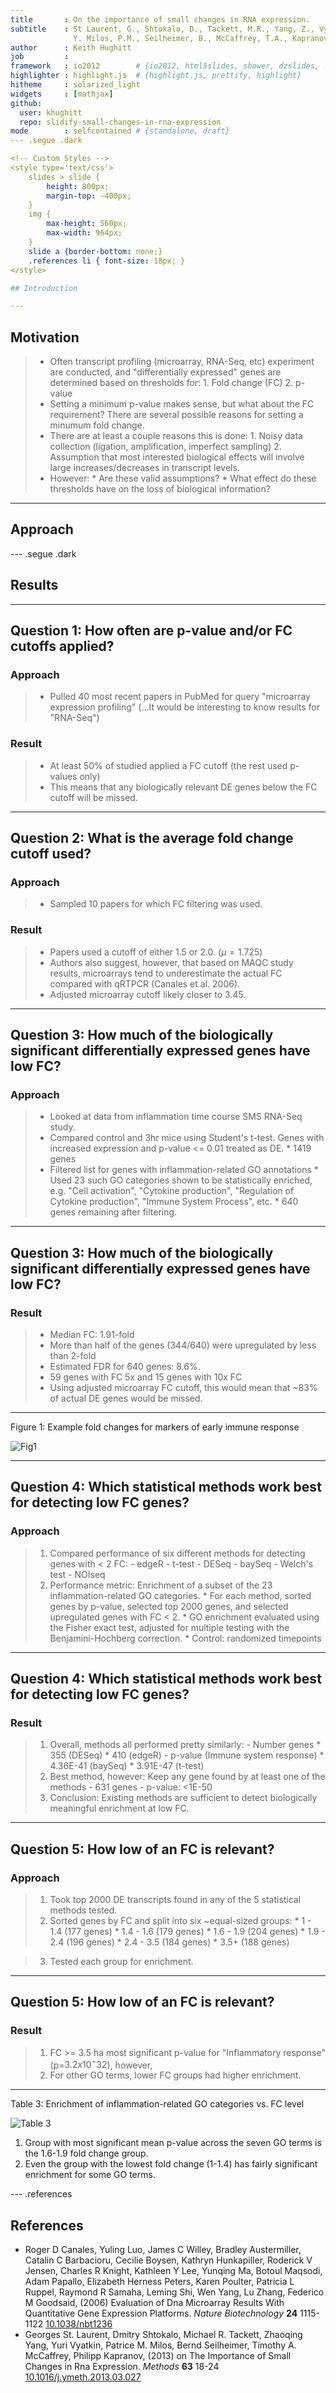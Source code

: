 ```yaml
---
title       : On the importance of small changes in RNA expression.
subtitle    : St Laurent, G., Shtokalo, D., Tackett, M.R., Yang, Z., Vyatkin, 
              Y. Milos, P.M., Seilheimer, B., McCaffrey, T.A., Kapranov, P.
author      : Keith Hughitt
job         : 
framework   : io2012        # {io2012, html5slides, shower, dzslides, ...}
highlighter : highlight.js  # {highlight.js, prettify, highlight}
hitheme     : solarized_light
widgets     : [mathjax]
github:
  user: khughitt
  repo: slidify-small-changes-in-rna-expression
mode        : selfcontained # {standalone, draft}
--- .segue .dark

<!-- Custom Styles -->
<style type='text/css'>
    slides > slide {
        height: 800px;
        margin-top: -400px;
    }
    img {
        max-height: 560px;
        max-width: 964px;
    }
    slide a {border-bottom: none;}
    .references li { font-size: 18px; }
</style>

## Introduction

---
```


## Motivation

>- Often transcript profiling (microarray, RNA-Seq, etc) experiment are
   conducted, and "differentially expressed" genes are determined based on 
   thresholds for:
    1. Fold change (FC)
    2. p-value
>- Setting a minimum p-value makes sense, but what about the FC requirement?
   There are several possible reasons for setting a minumum fold change.
>- There are at least a couple reasons this is done:
    1. Noisy data collection (ligation, amplification, imperfect sampling)
    2. Assumption that most interested biological effects will involve large
       increases/decreases in transcript levels.
>- However:
    * Are these valid assumptions?
    * What effect do these thresholds have on the loss of biological 
      information?

---

## Approach


--- .segue .dark

## Results

---

## Question 1: How often are p-value and/or FC cutoffs applied?

### Approach
>- Pulled 40 most recent papers in PubMed for query "microarray expression
   profiling" (...It would be interesting to know results for "RNA-Seq")

### Result
>- At least 50% of studied applied a FC cutoff (the rest used p-values only)
>- This means that any biologically relevant DE genes below the FC cutoff
   will be missed.

---

## Question 2: What is the average fold change cutoff used?

### Approach
>- Sampled 10 papers for which FC filtering was used.

### Result
>- Papers used a cutoff of either 1.5 or 2.0. ($\mu = 1.725$)
>- Authors also suggest, however, that based on MAQC study results, microarrays
   tend to underestimate the actual FC compared with qRTPCR (Canales et al. 
   2006).
>- Adjusted microarray cutoff likely closer to 3.45.

---

## Question 3: How much of the biologically significant differentially expressed genes have low FC?

### Approach
>- Looked at data from inflammation time course SMS RNA-Seq study.
>- Compared control and 3hr mice using Student's t-test. Genes with increased
   expression and p-value <= 0.01 treated as DE.
    * <span class='blue'>1419 genes</span>
>- Filtered list for genes with inflammation-related GO annotations
    * Used 23 such GO categories shown to be statistically enriched, e.g. "Cell
      activation", "Cytokine production", "Regulation of Cytokine production",
      "Immune System Process", etc.
    * <span class='blue'>640 genes</span> remaining after filtering.

---

## Question 3: How much of the biologically significant differentially expressed genes have low FC?

### Result
>- Median FC: <span class='blue'>1.91-fold</span>
>- <span class='red2'>More than half of the genes (344/640) were upregulated 
   by less than 2-fold</span>
>- Estimated FDR for 640 genes: 8.6%.
>- 59 genes with FC 5x and 15 genes with 10x FC
>- Using adjusted microarray FC cutoff, this would mean that ~83% of actual
   DE genes would be missed.

---

Figure 1: Example fold changes for markers of early immune response

![Fig1](assets/img/1-s2.0-S1046202313000960-gr1.jpg)

---

## Question 4: Which statistical methods work best for detecting low FC genes?

### Approach
>1. Compared performance of six different methods for detecting genes with < 2
FC:
    - edgeR
    - t-test
    - DESeq
    - baySeq
    - Welch's test
    - NOIseq
>2. <span class='blue'>Performance metric</span>: Enrichment of a subset of
the 23 inflammation-related GO categories.
    * For each method, sorted genes by p-value, selected top 2000 genes, and
      selected upregulated genes with FC < 2.
    * GO enrichment evaluated using the Fisher exact test, adjusted for
      multiple testing with the Benjamini-Hochberg correction.
    * Control: randomized timepoints

---

## Question 4: Which statistical methods work best for detecting low FC genes?

### Result

>1. Overall, methods all performed pretty similarly:
    - <span class='blue'>Number genes</span>
        * 355 (DESeq)
        * 410 (edgeR)
    - <span class='blue'>p-value (Immune system response)</span>
        * 4.36E-41 (baySeq)
        * 3.91E-47 (t-test)
>2. Best method, however: Keep any gene found by at least one of the methods
    - 631 genes
    - p-value: <1E-50
>3. <span class='red'>Conclusion</span>: Existing methods are sufficient to
    detect biologically meaningful enrichment at low FC.

---

## Question 5: How low of an FC is relevant?

### Approach

>1. Took top 2000 DE transcripts found in any of the 5 statistical methods
    tested.
>2. Sorted genes by FC and split into six  ~equal-sized groups:
    * 1 - 1.4 (177 genes)
    * 1.4 - 1.6 (179 genes)
    * 1.6 - 1.9 (204 genes)
    * 1.9 - 2.4 (196 genes)
    * 2.4 - 3.5 (184 genes)
    * 3.5+ (188 genes)

>3. Tested each group for enrichment.

---

## Question 5: How low of an FC is relevant?

### Result

>1. FC >= 3.5 ha most significant p-value for "Inflammatory response" 
    (p=$3.2 x 10^-32$), however,
>2. For other GO terms, lower FC groups had higher enrichment.

---

Table 3: Enrichment of inflammation-related GO categories vs. FC level

![Table 3](assets/img/table3.png)

1. Group with most significant mean p-value across the seven GO terms is
   the <span class='red'>1.6-1.9 fold change</span> group.
2. Even the group with the lowest fold change (1-1.4) has fairly significant
   enrichment for some GO terms.

--- .references

## References





- Roger D Canales, Yuling Luo, James C Willey, Bradley Austermiller, Catalin C Barbacioru, Cecilie Boysen, Kathryn Hunkapiller, Roderick V Jensen, Charles R Knight, Kathleen Y Lee, Yunqing Ma, Botoul Maqsodi, Adam Papallo, Elizabeth Herness Peters, Karen Poulter, Patricia L Ruppel, Raymond R Samaha, Leming Shi, Wen Yang, Lu Zhang, Federico M Goodsaid,   (2006) Evaluation of Dna Microarray Results With Quantitative Gene Expression Platforms.  <em>Nature Biotechnology</em>  <strong>24</strong>  1115-1122  <a href="http://dx.doi.org/10.1038/nbt1236">10.1038/nbt1236</a>
- Georges St. Laurent, Dmitry Shtokalo, Michael R. Tackett, Zhaoqing Yang, Yuri Vyatkin, Patrice M. Milos, Bernd Seilheimer, Timothy A. McCaffrey, Philipp Kapranov,   (2013) on The Importance of Small Changes in Rna Expression.  <em>Methods</em>  <strong>63</strong>  18-24  <a href="http://dx.doi.org/10.1016/j.ymeth.2013.03.027">10.1016/j.ymeth.2013.03.027</a>


<!-- Custom JavaScript -->
<script src="http://ajax.aspnetcdn.com/ajax/jQuery/jquery-1.7.min.js"></script>
<script type='text/javascript'>
$(function() {
    $("p:has(img)").addClass('centered');
});
</script>


